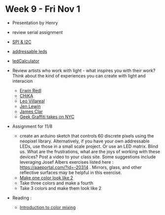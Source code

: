 # Week 9 - Fri Nov 1
* Presentation by Henry 
* review serial assignment
* [SPI & I2C](https://docs.google.com/presentation/d/1c4eIT271VugkO4tDkYmUFk2CjkXINvu-AruC3SfR68I/edit?usp=sharing)
* [addressable leds](leds.md)
* [ledCalculator](https://ledcalculator.net)
* Review artists who work with light - what inspires you with their work? Think about the kind of experiences you can create with light and interacion
  * [Erwin Redl](http://www.paramedia.net/)
  * [CHiKA](https://imagima.com/)
  * [Leo Villareal](http://villareal.net/)
  * [Jen Lewin](https://www.jenlewinstudio.com/)
  * [James Clar](https://www.jamesclar.com/)
  * [Geek Graffiti takes on NYC](https://www.wired.com/2006/04/geek-graffiti-takes-on-new-york/)

* Assignment for 11/8
  * create an arduino sketch that controls 60 discrete pixels using the neopixel library. Alternatively, if you have your own addressable LEDs, use those in a small scale project. Or use an LED matrix. Blind us. What are the frustrations, what are the joys of working with these devices? Post a video to your class site. Some suggestions include leveraging Josef Albers exercises listed here : https://aaeportal.com/?id=-20314 . Mirrors, glass, and other reflective surfaces may be helpful in this exercise.
  * [Make one color look like 2](https://images.squarespace-cdn.com/content/v1/5046a85ae4b0593f98542825/1361312966325-QBO2BSA7MOA0WYPFZGMQ/L1050915.jpg?format=1500w)
  * Take three colors and make a fourth
  * Take 3 colors and make them look like 2
* Reading : 
  * [Introduction to color mixing](https://www.animations.physics.unsw.edu.au/labs/colour-mixing/colour-mixing.html)